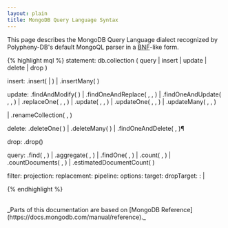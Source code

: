 ```yaml
---
layout: plain
title: MongoDB Query Language Syntax
---
```


This page describes the MongoDB Query Language dialect recognized by Polypheny-DB's default MongoQL parser in a [BNF](https://en.wikipedia.org/wiki/Backus%E2%80%93Naur_Form)-like form.

{% highlight mql %}
statement:
db.collection (
    query
|   insert
|   update
|   delete
|   drop
)

insert:
.insert( <document>|<array> )
|   .insertMany( <document> )

update:
.findAndModify( <filter> )
|   .findOneAndReplace( <filter>, <replacement>, <options> )
|   .findOneAndUpdate( <filter>, <replacement>, <options> )
|   .replaceOne( <filter>, <replacement>, <options> )
|   .update( <query>, <update>, <options> )
|   .updateOne( <filter>, <update>, <options> )
|   .updateMany( <filter>, <update>, <options> )

|   .renameCollection( <target>, <dropTarget>)

delete:
.deleteOne( <filter> )
|   .deleteMany( <filter> )
|   .findOneAndDelete( <filter>, <options> )¶

drop:
.drop(<options>)

query:
.find( <filter>, <projection> )
|   .aggregate( <pipeline>, <options> )
|   .findOne( <filter>, <projection> )
|   .count( <filter>, <options> )
|   .countDocuments( <filter>, <options> )
|   .estimatedDocumentCount( <options> )

filter: <document>
projection: <document>
replacement: <document>
pipeline: <array>
options: <document>
target: <string>
dropTarget: <boolean>
<update>: <array>|<document>

{% endhighlight %}



<br>
_Parts of this documentation are based on [MongoDB Reference](https://docs.mongodb.com/manual/reference)._
